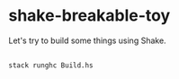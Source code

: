 # shake-breakable-toy
Let's try to build some things using Shake.

##
```
stack runghc Build.hs
```
